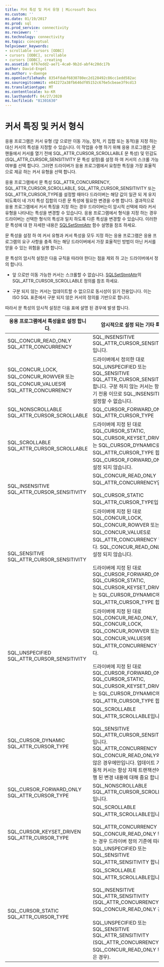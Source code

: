 ```yaml
---
title: 커서 특성 및 커서 유형 | Microsoft Docs
ms.custom: ''
ms.date: 01/19/2017
ms.prod: sql
ms.prod_service: connectivity
ms.reviewer: ''
ms.technology: connectivity
ms.topic: conceptual
helpviewer_keywords:
- scrollable cursors [ODBC]
- cursors [ODBC], scrollable
- cursors [ODBC], creating
ms.assetid: 6f67edd2-ae71-4ca0-9b2d-abf4c20dc17b
author: David-Engel
ms.author: v-daenge
ms.openlocfilehash: 8354fdabf6830780ec2d128492c86cc1edd582ac
ms.sourcegitcommit: e042272a38fb646df05152c676e5cbeae3f9cd13
ms.translationtype: MT
ms.contentlocale: ko-KR
ms.lasthandoff: 04/27/2020
ms.locfileid: "81301630"
---
```

# <a name="cursor-characteristics-and-cursor-type"></a>커서 특징 및 커서 형식
응용 프로그램은 커서 유형 (앞 으로만 이동 가능, 정적, 키 집합 또는 동적)을 지정 하는 대신 커서의 특성을 지정할 수 있습니다. 이 작업을 수행 하기 위해 응용 프로그램은 문 핸들에서 커서를 열기 전에 SQL_ATTR_CURSOR_SCROLLABLE 문 특성) 및 민감도 (SQL_ATTR_CURSOR_SENSITIVITY 문 특성 설정)를 설정 하 여 커서의 스크롤 가능 여부를 선택 합니다. 그러면 드라이버가 응용 프로그램에서 요청한 특징을 가장 효율적으로 제공 하는 커서 유형을 선택 합니다.  
  
 응용 프로그램에서 문 특성 SQL_ATTR_CONCURRENCY, SQL_ATTR_CURSOR_SCROLLABLE, SQL_ATTR_CURSOR_SENSITIVITY 또는 SQL_ATTR_CURSOR_TYPE를 설정할 때마다 드라이버는 해당 값이 일관 되 게 유지 되도록이 네 가지 특성 집합의 다른 문 특성에 필요한 변경을 수행 합니다. 결과적으로 응용 프로그램에서 커서 특징을 지정 하는 경우 드라이버는이 암시적 선택에 따라 커서 유형을 나타내는 특성을 변경할 수 있습니다. 응용 프로그램에서 형식을 지정 하는 경우 드라이버는 선택한 형식의 특성과 일치 하도록 다른 특성을 변경할 수 있습니다. 이러한 문 특성에 대 한 자세한 내용은 [SQLSetStmtAttr](../../../odbc/reference/syntax/sqlsetstmtattr-function.md) 함수 설명을 참조 하세요.  
  
 문 특성을 설정 하 여 커서 유형과 커서 특성을 모두 지정 하는 응용 프로그램은 응용 프로그램의 요구 사항을 충족 하는 해당 드라이버에서 가장 효율적인 방법이 아닌 커서를 얻을 수 있는 위험을 실행 합니다.  
  
 문 특성의 암시적 설정은 다음 규칙을 따라야 한다는 점을 제외 하 고는 드라이버에서 정의 합니다.  
  
-   앞 으로만 이동 가능한 커서는 스크롤할 수 없습니다. [SQLSetStmtAttr](../../../odbc/reference/syntax/sqlsetstmtattr-function.md)의 SQL_ATTR_CURSOR_SCROLLABLE 정의를 참조 하세요.  
  
-   구분 되지 않는 커서는 업데이트할 수 없으므로 동시성이 읽기 전용입니다. 이는 ISO SQL 표준에서 구분 되지 않은 커서의 정의를 기반으로 합니다.  
  
 따라서 문 특성의 암시적 설정은 다음 표에 설명 된 경우에 발생 합니다.  
  
|응용 프로그램에서 특성을로 설정 합니다.|암시적으로 설정 되는 기타 특성|  
|-----------------------------------|-------------------------------------|  
|SQL_CONCUR_READ_ONLY SQL_ATTR_CONCURRENCY|SQL_INSENSITIVE SQL_ATTR_CURSOR_SENSITIVITY입니다.|  
|SQL_CONCUR_LOCK, SQL_CONCUR_ROWVER 또는 SQL_CONCUR_VALUES에 SQL_ATTR_CONCURRENCY|드라이버에서 정의한 대로 SQL_UNSPECIFIED 또는 SQL_SENSITIVE SQL_ATTR_CURSOR_SENSITIVITY 합니다. 구분 하지 않는 커서는 항상 읽기 전용 이므로 SQL_INSENSITIVE로 설정할 수 없습니다.|  
|SQL_NONSCROLLABLE SQL_ATTR_CURSOR_SCROLLABLE|SQL_CURSOR_FORWARD_ONLY SQL_ATTR_CURSOR_TYPE|  
|SQL_SCROLLABLE SQL_ATTR_CURSOR_SCROLLABLE|드라이버에 지정 된 대로 SQL_CURSOR_STATIC, SQL_CURSOR_KEYSET_DRIVEN 또는 SQL_CURSOR_DYNAMIC로 SQL_ATTR_CURSOR_TYPE 합니다. SQL_CURSOR_FORWARD_ONLY로 설정 되지 않습니다.|  
|SQL_INSENSITIVE SQL_ATTR_CURSOR_SENSITIVITY|SQL_CONCUR_READ_ONLY SQL_ATTR_CONCURRENCY입니다.<br /><br /> SQL_CURSOR_STATIC SQL_ATTR_CURSOR_TYPE입니다.|  
|SQL_SENSITIVE SQL_ATTR_CURSOR_SENSITIVITY|드라이버에 지정 된 대로 SQL_CONCUR_LOCK, SQL_CONCUR_ROWVER 또는 SQL_CONCUR_VALUES로 SQL_ATTR_CONCURRENCY 합니다. SQL_CONCUR_READ_ONLY로 설정 되지 않습니다.<br /><br /> 드라이버에 지정 된 대로 SQL_CURSOR_FORWARD_ONLY, SQL_CURSOR_STATIC, SQL_CURSOR_KEYSET_DRIVEN 또는 SQL_CURSOR_DYNAMIC에 SQL_ATTR_CURSOR_TYPE 합니다.|  
|SQL_UNSPECIFIED SQL_ATTR_CURSOR_SENSITIVITY|드라이버에 지정 된 대로 SQL_CONCUR_READ_ONLY, SQL_CONCUR_LOCK, SQL_CONCUR_ROWVER 또는 SQL_CONCUR_VALUES에 SQL_ATTR_CONCURRENCY 합니다.<br /><br /> 드라이버에 지정 된 대로 SQL_CURSOR_FORWARD_ONLY, SQL_CURSOR_STATIC, SQL_CURSOR_KEYSET_DRIVEN 또는 SQL_CURSOR_DYNAMIC에 SQL_ATTR_CURSOR_TYPE 합니다.|  
|SQL_CURSOR_DYNAMIC SQL_ATTR_CURSOR_TYPE|SQL_SCROLLABLE SQL_ATTR_SCROLLABLE입니다.<br /><br /> SQL_SENSITIVE SQL_ATTR_CURSOR_SENSITIVITY입니다. SQL_ATTR_CONCURRENCY SQL_CONCUR_READ_ONLY와 같지 않은 경우에만입니다. 업데이트 가능한 동적 커서는 항상 자체 트랜잭션에서 수행 된 변경 내용에 대해 중요 합니다.|  
|SQL_CURSOR_FORWARD_ONLY SQL_ATTR_CURSOR_TYPE|SQL_NONSCROLLABLE SQL_ATTR_CURSOR_SCROLLABLE입니다.|  
|SQL_CURSOR_KEYSET_DRIVEN SQL_ATTR_CURSOR_TYPE|SQL_SCROLLABLE SQL_ATTR_SCROLLABLE입니다.<br /><br /> SQL_ATTR_CONCURRENCY SQL_CONCUR_READ_ONLY 되지 않는 경우 드라이버 정의 기준에 따라 SQL_UNSPECIFIED 또는 SQL_SENSITIVE SQL_ATTR_SENSITIVITY 합니다.|  
|SQL_CURSOR_STATIC SQL_ATTR_CURSOR_TYPE|SQL_SCROLLABLE SQL_ATTR_SCROLLABLE입니다.<br /><br /> SQL_INSENSITIVE SQL_ATTR_SENSITIVITY (SQL_ATTR_CONCURRENCY SQL_CONCUR_READ_ONLY 경우).<br /><br /> SQL_UNSPECIFIED 또는 SQL_SENSITIVE SQL_ATTR_SENSITIVITY (SQL_ATTR_CONCURRENCY이 SQL_CONCUR_READ_ONLY 되지 않은 경우).|
